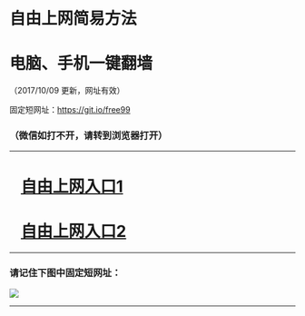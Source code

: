 ﻿# 自由上网简易方法

# 电脑、手机一键翻墙

（2017/10/09 更新，网址有效）

固定短网址：https://git.io/free99

### （微信如打不开，请转到浏览器打开）


***





# &nbsp;&nbsp; <a href="http://ft2581423855.fwq-tz-1001.info/fwqtz01.html?t=10090012598 " target="_blank">自由上网入口1</a>
# &nbsp;&nbsp; <a href="http://ft3147615685.fwq-tz-1002.info/fwqtz02.html?t=100900126650 " target="_blank">自由上网入口2</a>
***

### 请记住下图中固定短网址：

<img src="https://s3-us-west-2.amazonaws.com/fwq-1001/yjfq-20170905okok.png" /> 


***

